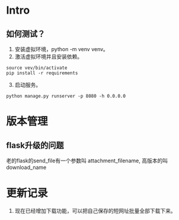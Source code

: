 # Intro
## 如何测试？
1. 安装虚拟环境，python -m venv venv。
2. 激活虚拟环境并且安装依赖。 
```
source vev/bin/activate
pip install -r requirements
```
3. 启动服务。
```
python manage.py runserver -p 8080 -h 0.0.0.0
```


# 版本管理
## flask升级的问题
老的flask的send_file有一个参数叫 attachment_filename, 高版本的叫 download_name 

# 更新记录
1. 现在已经增加下载功能，可以把自己保存的短网址批量全部下载下来。
